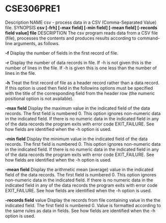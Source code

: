 # CSE306PRE1
Description
NAME
csv - process data in a CSV (Comma-Separated Value) file.
SYNOPSIS
**csv [-frh] [-max field] [-min field] [-mean field] [-records field value] file**
DESCRIPTION
The csv program reads data from a CSV file (file), processes the contents and produces results according to command-line arguments, as follows.

**-f** Display the number of fields in the first record of file.

**-r** Display the number of data records in file. If -h is not given this is the number of lines in the file. If -h is given this is one less than the number of lines in the file.

**-h** Treat the first record of file as a header record rather than a data record. If this option is used then field in the followins options must be specified with the title of the corresponding field from the header row (the numeric positional option is not available).

**-max field** Display the maximum value in the indicated field of the data records. The first field is numbered 0. This option ignores non-numeric data in the indicated field. If there is no numeric data in the indicated field in any of the data records the program exits with error code EXIT_FAILURE. See how fields are identified when the -h option is used.

**-min field** Display the minimum value in the indicated field of the data records. The first field is numbered 0. This option ignores non-numeric data in the indicated field. If there is no numeric data in the indicated field in any of the data records the program exits with error code EXIT_FAILURE. See how fields are identified when the -h option is used.

**-mean field** Display the arithmetic mean (average) value in the indicated field of the data records. The first field is numbered 0. This option ignores non-numeric data in the indicated field. If there is no numeric data in the indicated field in any of the data records the program exits with error code EXIT_FAILURE. See how fields are identified when the -h option is used.

**-records field** value Display the records from file containing value in the the indicated field. The first field is numbered 0. Value is formatted according to the same rules as data in fields. See how fields are identified when the -h option is used.
